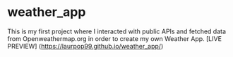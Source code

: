 # weather_app
This is my first project where I interacted with public APIs and fetched data from Openweathermap.org in order to create my own Weather App. 
[LIVE PREVIEW] (https://laurpop99.github.io/weather_app/)

